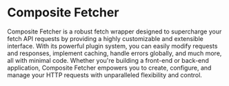 # Composite Fetcher
Composite Fetcher is a robust fetch wrapper designed to supercharge your fetch API requests by providing a highly customizable and extensible interface. With its powerful plugin system, you can easily modify requests and responses, implement caching, handle errors globally, and much more, all with minimal code. Whether you're building a front-end or back-end application, Composite Fetcher empowers you to create, configure, and manage your HTTP requests with unparalleled flexibility and control.
